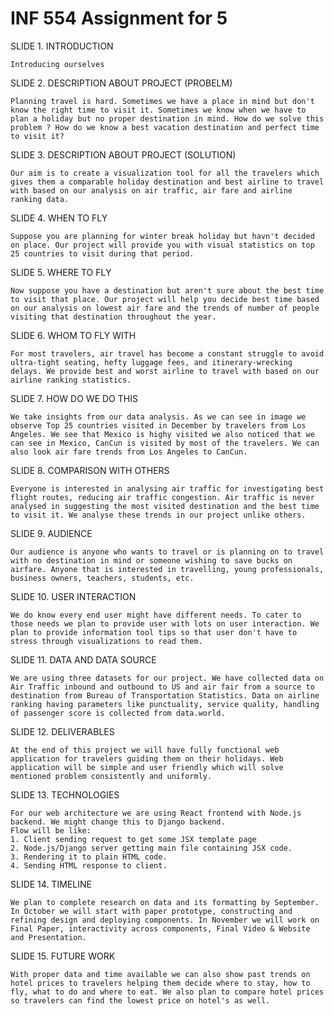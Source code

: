 # INF 554 Assignment for 5

SLIDE 1. INTRODUCTION

	Introducing ourselves

SLIDE 2. DESCRIPTION ABOUT PROJECT (PROBELM)
	
	Planning travel is hard. Sometimes we have a place in mind but don't know the right time to visit it. Sometimes we know when we have to plan a holiday but no proper destination in mind. How do we solve this problem ? How do we know a best vacation destination and perfect time to visit it? 
	
SLIDE 3. DESCRIPTION ABOUT PROJECT (SOLUTION)
	
	Our aim is to create a visualization tool for all the travelers which gives them a comparable holiday destination and best airline to travel with based on our analysis on air traffic, air fare and airline ranking data.
	
SLIDE 4. WHEN TO FLY
	
	Suppose you are planning for winter break holiday but havn't decided on place. Our project will provide you with visual statistics on top 25 countries to visit during that period. 
	
SLIDE 5. WHERE TO FLY

	Now suppose you have a destination but aren't sure about the best time to visit that place. Our project will help you decide best time based on our analysis on lowest air fare and the trends of number of people visiting that destination throughout the year. 

SLIDE 6. WHOM TO FLY WITH

	For most travelers, air travel has become a constant struggle to avoid ultra-tight seating, hefty luggage fees, and itinerary-wrecking delays. We provide best and worst airline to travel with based on our airline ranking statistics.

SLIDE 7. HOW DO WE DO THIS
	
	We take insights from our data analysis. As we can see in image we observe Top 25 countries visited in December by travelers from Los Angeles. We see that Mexico is highy visited we also noticed that we can see in Mexico, CanCun is visited by most of the travelers. We can also look air fare trends from Los Angeles to CanCun. 
	
SLIDE 8. COMPARISON WITH OTHERS

	Everyone is interested in analysing air traffic for investigating best flight routes, reducing air traffic congestion. Air traffic is never analysed in suggesting the most visited destination and the best time to visit it. We analyse these trends in our project unlike others.
	
SLIDE 9. AUDIENCE 

	Our audience is anyone who wants to travel or is planning on to travel with no destination in mind or someone wishing to save bucks on airfare. Anyone that is interested in travelling, young professionals, business owners, teachers, students, etc.

SLIDE 10. USER INTERACTION 

	We do know every end user might have different needs. To cater to those needs we plan to provide user with lots on user interaction. We plan to provide information tool tips so that user don't have to stress through visualizations to read them.

SLIDE 11. DATA AND DATA SOURCE

	We are using three datasets for our project. We have collected data on Air Traffic inbound and outbound to US and air fair from a source to destination from Bureau of Transportation Statistics. Data on airline ranking having parameters like punctuality, service quality, handling of passenger score is collected from data.world. 

SLIDE 12. DELIVERABLES
	
	At the end of this project we will have fully functional web application for travelers guiding them on their holidays. Web application will be simple and user friendly which will solve mentioned problem consistently and uniformly.

SLIDE 13. TECHNOLOGIES

	For our web architecture we are using React frontend with Node.js backend. We might change this to Django backend.
	Flow will be like:
	1. Client sending request to get some JSX template page
	2. Node.js/Django server getting main file containing JSX code.
	3. Rendering it to plain HTML code.
	4. Sending HTML response to client.

SLIDE 14. TIMELINE

	We plan to complete research on data and its formatting by September. In October we will start with paper prototype, constructing and refining design and deploying components. In November we will work on Final Paper, interactivity across components, Final Video & Website and Presentation.

SLIDE 15. FUTURE WORK

	With proper data and time available we can also show past trends on hotel prices to travelers helping them decide where to stay, how to fly, what to do and where to eat. We also plan to compare hotel prices so travelers can find the lowest price on hotel's as well.
